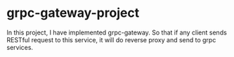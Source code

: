# grpc-gateway-project
In this project, I have implemented grpc-gateway. So that if any client sends RESTful request to this service, it will do reverse proxy and send to grpc services. 
